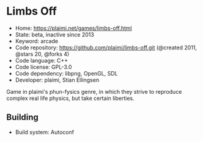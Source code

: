 # Limbs Off

- Home: https://plaimi.net/games/limbs-off.html
- State: beta, inactive since 2013
- Keyword: arcade
- Code repository: https://github.com/plaimi/limbs-off.git (@created 2011, @stars 20, @forks 4)
- Code language: C++
- Code license: GPL-3.0
- Code dependency: libpng, OpenGL, SDL
- Developer: plaimi, Stian Ellingsen

Game in plaimi's phun-fysics genre, in which they strive to reproduce complex real life physics, but take certain liberties.

## Building

- Build system: Autoconf
